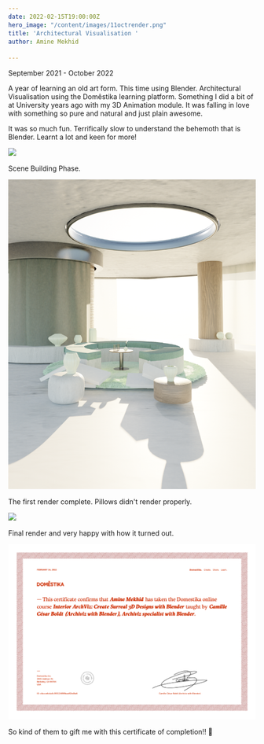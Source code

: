 ```yaml
---
date: 2022-02-15T19:00:00Z
hero_image: "/content/images/11octrender.png"
title: 'Architectural Visualisation '
author: Amine Mekhid

---
```

September 2021 - October 2022

A year of learning an old art form. This time using Blender. Architectural Visualisation using the Domêstika learning platform. Something I did a bit of at University years ago with my 3D Animation module. It was falling in love with something so pure and natural and just plain awesome.

It was so much fun. Terrifically slow to understand the behemoth that is Blender. Learnt a lot and keen for more!

![](/content/images/materialview.png)

Scene Building Phase.

![](/content/images/final.png)

The first render complete. Pillows didn't render properly.

![](/content/images/11octrender.png)

Final render and very happy with how it turned out.

![](/content/images/2nd_certificate.png)

So kind of them to gift me with this certificate of completion!! 🥳